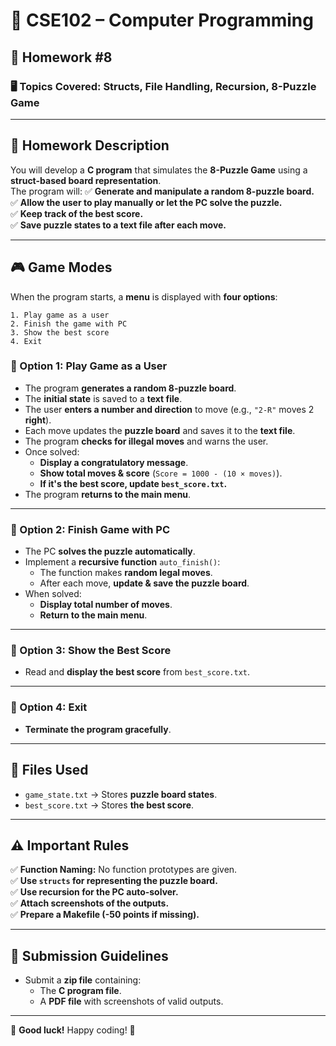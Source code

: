 # 📌 CSE102 – Computer Programming  
## 📝 Homework #8

### 🖥️ **Topics Covered:** Structs, File Handling, Recursion, 8-Puzzle Game

---

## 📌 **Homework Description**  

You will develop a **C program** that simulates the **8-Puzzle Game** using a **struct-based board representation**.  
The program will:
✅ **Generate and manipulate a random 8-puzzle board.**  
✅ **Allow the user to play manually or let the PC solve the puzzle.**  
✅ **Keep track of the best score.**  
✅ **Save puzzle states to a text file after each move.**  

---

## 🎮 **Game Modes**
When the program starts, a **menu** is displayed with **four options**:
```
1. Play game as a user  
2. Finish the game with PC  
3. Show the best score  
4. Exit  
```

### **🔹 Option 1: Play Game as a User**
- The program **generates a random 8-puzzle board**.
- The **initial state** is saved to a **text file**.
- The user **enters a number and direction** to move (e.g., `"2-R"` moves 2 **right**).
- Each move updates the **puzzle board** and saves it to the **text file**.
- The program **checks for illegal moves** and warns the user.
- Once solved:
  - **Display a congratulatory message**.
  - **Show total moves & score** (`Score = 1000 - (10 × moves)`).
  - **If it's the best score, update `best_score.txt`.**
- The program **returns to the main menu**.

---

### **🔹 Option 2: Finish Game with PC**
- The PC **solves the puzzle automatically**.
- Implement a **recursive function** `auto_finish()`:
  - The function makes **random legal moves**.
  - After each move, **update & save the puzzle board**.
- When solved:
  - **Display total number of moves**.
  - **Return to the main menu**.

---

### **🔹 Option 3: Show the Best Score**
- Read and **display the best score** from `best_score.txt`.

---

### **🔹 Option 4: Exit**
- **Terminate the program gracefully**.

---

## 📌 **Files Used**
- `game_state.txt` → Stores **puzzle board states**.
- `best_score.txt` → Stores **the best score**.

---

## ⚠️ **Important Rules**
✅ **Function Naming:** No function prototypes are given.  
✅ **Use `structs` for representing the puzzle board.**  
✅ **Use recursion for the PC auto-solver.**  
✅ **Attach screenshots of the outputs.**  
✅ **Prepare a Makefile (-50 points if missing).**  

---

## 📌 **Submission Guidelines**
- Submit a **zip file** containing:
  - The **C program file**.
  - A **PDF file** with screenshots of valid outputs.

---

🚀 **Good luck!** Happy coding! 🎯  
